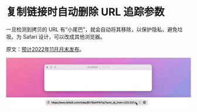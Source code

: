 # 复制链接时自动删除 URL 追踪参数

一旦检测到拷贝的 URL 有“小尾巴”，就会自动将其移除，以保护隐私、避免垃圾。为 Safari 设计，可以改成其他浏览器。

原文：[预计2022年11月月末发布](https://utgd.net)。

![title](img.gif)